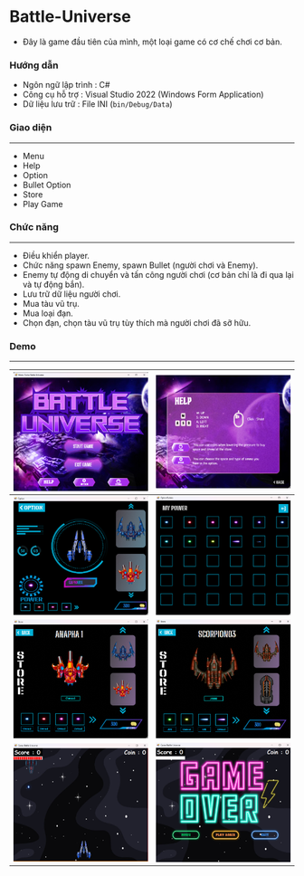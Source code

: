 # Battle-Universe

- Đây là game đầu tiên của mình, một loại game có cơ chế chơi cơ bản.

### Hướng dẫn

- Ngôn ngữ lập trình : C#
- Công cụ hỗ trợ : Visual Studio 2022 (Windows Form Application)
- Dữ liệu lưu trữ : File INI (```bin/Debug/Data```)

### Giao diện

***

* Menu
* Help
* Option
* Bullet Option 
* Store
* Play Game

### Chức năng

***

* Điều khiển player.
* Chức năng spawn Enemy, spawn Bullet (người chơi và Enemy).
* Enemy tự động di chuyển và tấn công người chơi (cơ bản chỉ là đi qua lại và tự động bắn).
* Lưu trữ dữ liệu người chơi.
* Mua tàu vũ trụ.
* Mua loại đạn.
* Chọn đạn, chọn tàu vũ trụ tùy thích mà người chơi đã sỡ hữu.

### Demo

***

 ![1](Demo/Menu.png)        |       ![2](Demo/help.png)
:-------------------------: | :-------------------------:
 ![3](Demo/option.png)      |       ![4](Demo/BulletOption.png)
![33](Demo/Shop.png)        |       ![44](Demo/item_not_owned.png)
 ![5](Demo/PlayGame.png)    |       ![6](Demo/EndGame.png)